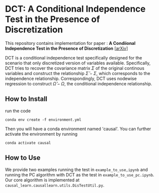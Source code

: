 # DCT: A Conditional Independence Test in the Presence of Discretization
This repository contains implementation for paper : **A Condiional Independence Test in the Presence of Discretization** \[[arXiv\]](https://arxiv.org/abs/2404.17644)

DCT is a conditional independence test specifically designed for the scenario that only discretized version of variables available. Specifically, DCT tries to recover the covariance matrix $\Sigma$ of the original continous variables and construct the relationship $\hat{\Sigma} - \Sigma$, which corresponds to the independence relationship. Correspondingly, DCT uses nodewise regression to construct $\hat{\Omega} - \Omega$, the conditional independence relationship.

## How to Install 
run the code 

`conda env create -f environment.yml`

Then you will have a conda environment named 'causal'. You can further activate the environment by running

`conda activate causal`

## How to Use 

We provide two examples running the test in `example_to_use,ipynb` and running the PC algorithm with DCT as the test in `example_to_use_pc.ipynb`. Our core algorithm is implemented at `causal_learn.causallearn.utils.DisTestUtil.py`.


